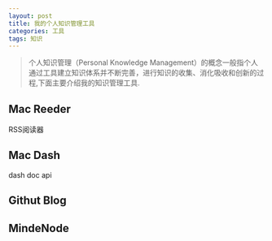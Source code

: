 ```yaml
---
layout: post
title: 我的个人知识管理工具
categories: 工具
tags: 知识  
---
```


 


> 个人知识管理（Personal Knowledge Management）的概念一般指个人通过工具建立知识体系并不断完善，进行知识的收集、消化吸收和创新的过程,下面主要介绍我的知识管理工具.

## Mac Reeder
RSS阅读器

## Mac Dash 
dash doc api

## Githut Blog

## MindeNode
